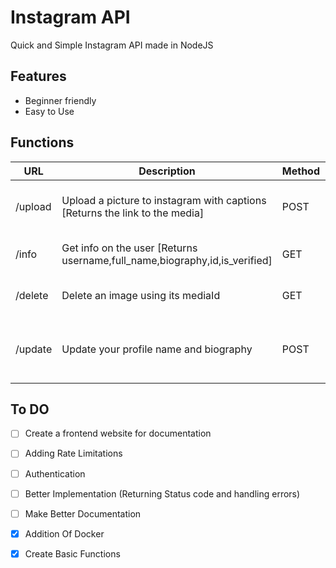 # Instagram API
Quick and Simple Instagram API made in NodeJS 

## Features 
- Beginner friendly
- Easy to Use

## Functions 

| URL     | Description                                                                 | Method | Params                                    |
|---------|-----------------------------------------------------------------------------|--------|-------------------------------------------|
| /upload | Upload a picture to instagram with captions [Returns the link to the media] | POST   | image= [file(image)] caption= [text]      |
| /info   | Get info on the user [Returns username,full_name,biography,id,is_verified]  | GET    | username=[username of the user]           |
| /delete | Delete an image using its mediaId                                           | GET    | mediaID=[id of the media]                 |
| /update | Update your profile name and biography                                      | POST   | name=[New Name] Biography=[new Biography] |

## To DO
- [ ] Create a frontend website for documentation
- [ ] Adding Rate Limitations
- [ ] Authentication
- [ ] Better Implementation (Returning Status code and handling errors)
- [ ] Make Better Documentation
- [x] Addition Of Docker
- [x] Create Basic Functions


